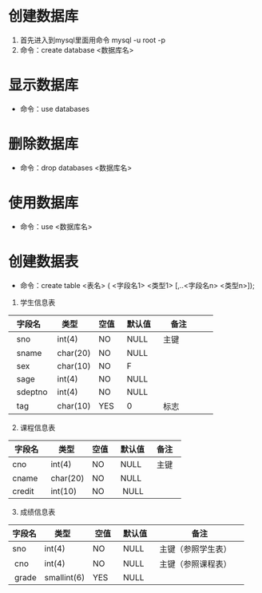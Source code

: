 # 创建数据库
1. 首先进入到mysql里面用命令 mysql -u root -p
2. 命令：create database <数据库名>
# 显示数据库
- 命令：use databases
# 删除数据库
- 命令：drop databases <数据库名> 
# 使用数据库
- 命令：use <数据库名>
# 创建数据表
- 命令：create table <表名> ( <字段名1> <类型1> [,..<字段名n> <类型n>]);
1. 学生信息表

  字段名    | 类型     | 空值  | 默认值   |  备注         
-----------|----------|----- |---------|---------
  sno      | int(4)   | NO   | NULL    | 主键
  sname    | char(20) | NO   | NULL    |                
  sex      | char(10) | NO   | F       |                
  sage     | int(4)   | NO   | NULL    |                
  sdeptno  | int(4)   | NO   | NULL    |               
  tag      | char(10) | YES  |  0      | 标志                
2. 课程信息表

 字段名   |  类型    | 空值  | 默认值    | 备注  
---------|----------|------|----------|---------
 cno     | int(4)   | NO   |  NULL    | 主键
 cname   | char(20) | NO   |  NULL    |        
 credit  | int(10)  | NO   |  NULL    |  
 3. 成绩信息表  

 字段名 |   类型     |  空值  |默认值  | 备注
-------|------------|-------|-------|-----------
 sno   | int(4)     | NO    | NULL  | 主键（参照学生表）    
 cno   | int(4)     | NO    | NULL  | 主键（参照课程表）
 grade | smallint(6)| YES   | NULL  |  
